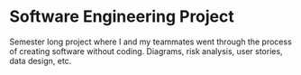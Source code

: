 # Software Engineering Project
 Semester long project where I and my teammates went through the process of creating software without coding. Diagrams, risk analysis, user stories, data design, etc.
